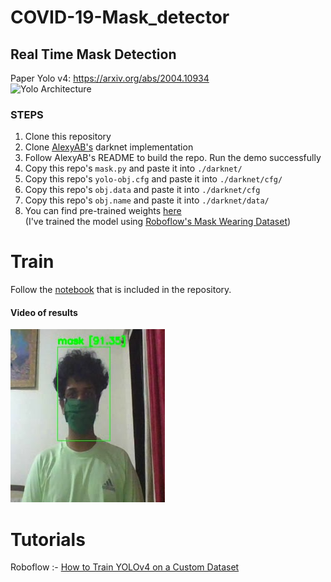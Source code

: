 # COVID-19-Mask_detector
## Real Time Mask Detection
Paper Yolo v4: https://arxiv.org/abs/2004.10934
<br>
![Yolo Architecture](https://miro.medium.com/max/2864/1*b-TbPh9J0Oyal7Nw6iah5w.jpeg)
### STEPS
1. Clone this repository
2. Clone [AlexyAB's](https://github.com/AlexeyAB/darknet) darknet implementation
3. Follow AlexyAB's README to build the repo. Run the demo successfully
4. Copy this repo's `mask.py` and paste it into `./darknet/`
5. Copy this repo's `yolo-obj.cfg` and paste it into `./darknet/cfg/`
6. Copy this repo's `obj.data` and paste it into `./darknet/cfg`
7. Copy this repo's `obj.name` and paste it into `./darknet/data/`
8. You can find pre-trained weights [here](https://drive.google.com/drive/folders/14LGXxTuqg3bg6rIVvPTyKWU2vBZT5ZYe?usp=sharing)<br>
(I've trained the model using [Roboflow's Mask Wearing Dataset](https://public.roboflow.ai/object-detection/mask-wearing/1))

# Train
Follow the [notebook](https://github.com/SravanChittupalli/COVID-19-Mask_detector/blob/master/training_yolov4.ipynb) that is included in the repository.

#### Video of results
[![Click here for demo video](https://github.com/SravanChittupalli/COVID-19-Mask_detector/blob/master/Mask_demo.png)](https://youtu.be/U1RNoMJoy_Y)

# Tutorials
Roboflow :- [How to Train YOLOv4 on a Custom Dataset](https://blog.roboflow.ai/training-yolov4-on-a-custom-dataset/)
